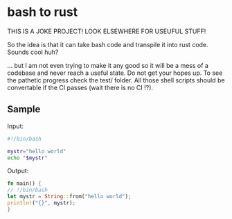 # bash to rust

THIS IS A JOKE PROJECT! LOOK ELSEWHERE FOR USEUFUL STUFF!

So the idea is that it can take bash code and transpile it into rust code. Sounds cool huh?


... but I am not even trying to make it any good so it will be a mess of a codebase and never reach a useful state. Do not get your hopes up.
To see the pathetic progress check the test/ folder. All those shell scripts should be convertable if the CI passes (wait there is no CI !?).


## Sample

Input:
```bash
#!/bin/bash

mystr="hello world"
echo "$mystr"
```

Output:
```rust
fn main() {
// !/bin/bash
let mystr = String::from("hello world");
println!("{}", mystr);
}
```
